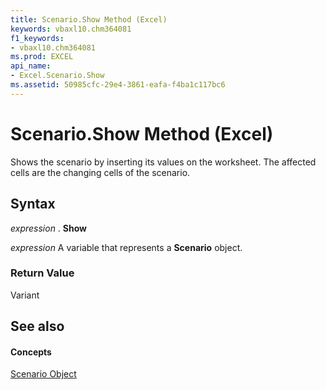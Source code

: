 ```yaml
---
title: Scenario.Show Method (Excel)
keywords: vbaxl10.chm364081
f1_keywords:
- vbaxl10.chm364081
ms.prod: EXCEL
api_name:
- Excel.Scenario.Show
ms.assetid: 50985cfc-29e4-3861-eafa-f4ba1c117bc6
---
```



# Scenario.Show Method (Excel)

Shows the scenario by inserting its values on the worksheet. The affected cells are the changing cells of the scenario.


## Syntax

 _expression_ . **Show**

 _expression_ A variable that represents a **Scenario** object.


### Return Value

Variant


## See also


#### Concepts


[Scenario Object](scenario-object-excel.md)

